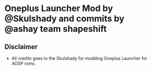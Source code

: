 # Oneplus Launcher Mod by @Skulshady and commits by @ashay team shapeshift

## Disclaimer
- All credits goes to the Skulshady for modding Oneplus Launcher for AOSP roms.
